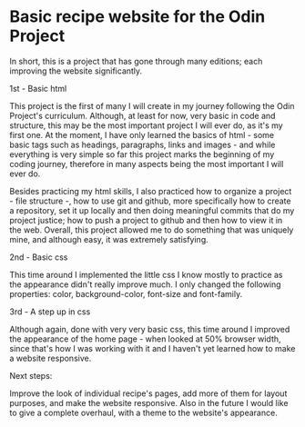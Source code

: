 # Basic recipe website for the Odin Project

In short, this is a project that has gone through many editions; each improving the website significantly.

1st - Basic html

This project is the first of many I will create in my journey following the Odin Project's curriculum. Although, at least for now, very basic in code and structure, this may be the most important project I will ever do, as it's my first one. At the moment, I have only learned the basics of html - some basic tags such as headings, paragraphs, links and images - and while everything is very simple so far this project marks the beginning of my coding journey, therefore in many aspects being the most important I will ever do. 

Besides practicing my html skills, I also practiced how to organize a project - file structure -, how to use git and github, more specifically how to create a repository, set it up locally and then doing meaningful commits that do my project justice; how to push a project to github and then how to view it in the web. Overall, this project allowed me to do something that was uniquely mine, and although easy, it was extremely satisfying.

2nd - Basic css

This time around I implemented the little css I know mostly to practice as the appearance didn't really improve much. I only changed the following properties: color, background-color, font-size and font-family.

3rd - A step up in css

Although again, done with very very basic css, this time around I improved the appearance of the home page - when looked at 50% browser width, since that's how I was working with it and I haven't yet learned how to make a website responsive.

Next steps: 

Improve the look of individual recipe's pages, add more of them for layout purposes, and make the website responsive. Also in the future I would like to give a complete overhaul, with a theme to the website's appearance.